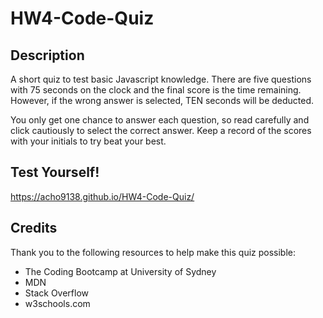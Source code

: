 # HW4-Code-Quiz

## Description

A short quiz to test basic Javascript knowledge. 
There are five questions with 75 seconds on the clock and the final score is the time remaining.
However, if the wrong answer is selected, TEN seconds will be deducted.

You only get one chance to answer each question, so read carefully and click cautiously to select the correct answer. 
Keep a record of the scores with your initials to try beat your best.

## Test Yourself!

https://acho9138.github.io/HW4-Code-Quiz/

## Credits

Thank you to the following resources to help make this quiz possible:

- The Coding Bootcamp at University of Sydney
- MDN
- Stack Overflow
- w3schools.com